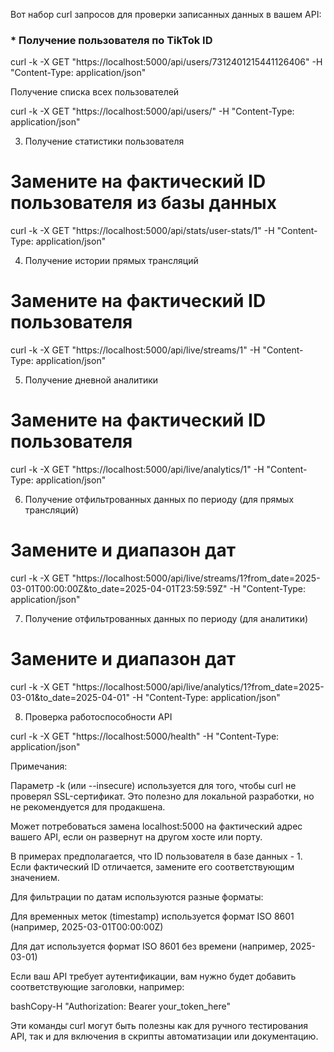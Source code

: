 Вот набор curl запросов для проверки записанных данных в вашем API:

### * Получение пользователя по TikTok ID

curl -k -X GET "https://localhost:5000/api/users/7312401215441126406" -H "Content-Type: application/json"

Получение списка всех пользователей

curl -k -X GET "https://localhost:5000/api/users/" -H "Content-Type: application/json"

3. Получение статистики пользователя

# Замените на фактический ID пользователя из базы данных

curl -k -X GET "https://localhost:5000/api/stats/user-stats/1" -H "Content-Type: application/json"

4. Получение истории прямых трансляций

# Замените на фактический ID пользователя

curl -k -X GET "https://localhost:5000/api/live/streams/1" -H "Content-Type: application/json"

5. Получение дневной аналитики

# Замените на фактический ID пользователя

curl -k -X GET "https://localhost:5000/api/live/analytics/1" -H "Content-Type: application/json"

6. Получение отфильтрованных данных по периоду (для прямых трансляций)

# Замените и диапазон дат

curl -k -X GET "https://localhost:5000/api/live/streams/1?from_date=2025-03-01T00:00:00Z&to_date=2025-04-01T23:59:59Z" -H "Content-Type: application/json"

7. Получение отфильтрованных данных по периоду (для аналитики)

# Замените и диапазон дат

curl -k -X GET "https://localhost:5000/api/live/analytics/1?from_date=2025-03-01&to_date=2025-04-01" -H "Content-Type: application/json"

8. Проверка работоспособности API

curl -k -X GET "https://localhost:5000/health" -H "Content-Type: application/json"

Примечания:

Параметр -k (или --insecure) используется для того, чтобы curl не проверял SSL-сертификат. Это полезно для локальной разработки, но не рекомендуется для продакшена.

Может потребоваться замена localhost:5000 на фактический адрес вашего API, если он развернут на другом хосте или порту.

В примерах предполагается, что ID пользователя в базе данных - 1. Если фактический ID отличается, замените его соответствующим значением.

Для фильтрации по датам используются разные форматы:

Для временных меток (timestamp) используется формат ISO 8601 (например, 2025-03-01T00:00:00Z)

Для дат используется формат ISO 8601 без времени (например, 2025-03-01)

Если ваш API требует аутентификации, вам нужно будет добавить соответствующие заголовки, например:

bashCopy-H "Authorization: Bearer your_token_here"

Эти команды curl могут быть полезны как для ручного тестирования API, так и для включения в скрипты автоматизации или документацию.
